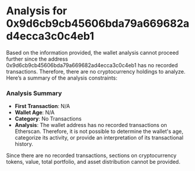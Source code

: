 # Analysis for 0x9d6cb9cb45606bda79a669682ad4ecca3c0c4eb1

Based on the information provided, the wallet analysis cannot proceed further since the address 0x9d6cb9cb45606bda79a669682ad4ecca3c0c4eb1 has no recorded transactions. Therefore, there are no cryptocurrency holdings to analyze. Here’s a summary of the analysis constraints:

### Analysis Summary

- **First Transaction**: N/A
- **Wallet Age**: N/A
- **Category**: No Transactions
- **Analysis**: The wallet address has no recorded transactions on Etherscan. Therefore, it is not possible to determine the wallet's age, categorize its activity, or provide an interpretation of its transactional history.

Since there are no recorded transactions, sections on cryptocurrency tokens, value, total portfolio, and asset distribution cannot be provided.